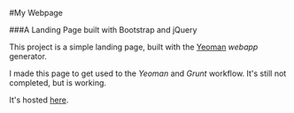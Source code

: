 #My Webpage

###A Landing Page built with Bootstrap and jQuery

This project is a simple landing page, built with the [Yeoman](http://yeoman.io/) *webapp* generator.

I made this page to get used to the *Yeoman* and *Grunt* workflow.
It's still not completed, but is working.

It's hosted [here](http://www.emant.altervista.org).
